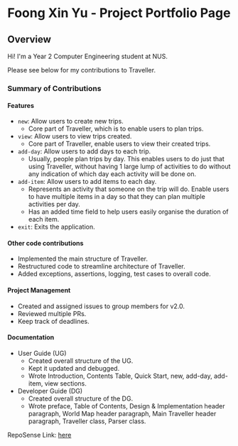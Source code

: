 # Foong Xin Yu - Project Portfolio Page

## Overview
Hi! I'm a Year 2 Computer Engineering student at NUS.

Please see below for my contributions to Traveller.

### Summary of Contributions

#### Features
* `new`: Allow users to create new trips.
  * Core part of Traveller, which is to enable users to plan trips.
* `view`: Allow users to view trips created.
  * Core part of Traveller, enable users to view their created trips.
* `add-day`: Allow users to add days to each trip.
  * Usually, people plan trips by day. This enables users to do just that using Traveller, without having
1 large lump of activities to do without any indication of which day each activity will be done on.
* `add-item`: Allow users to add items to each day.
  * Represents an activity that someone on the trip will do. Enable users to have multiple items in a day so that
they can plan multiple activities per day.
  * Has an added time field to help users easily organise the duration of each item.
* `exit`: Exits the application.

#### Other code contributions
* Implemented the main structure of Traveller.
* Restructured code to streamline architecture of Traveller.
* Added exceptions, assertions, logging, test cases to overall code.

#### Project Management
* Created and assigned issues to group members for v2.0.
* Reviewed multiple PRs.
* Keep track of deadlines.

#### Documentation
* User Guide (UG)
  * Created overall structure of the UG.
  * Kept it updated and debugged.
  * Wrote Introduction, Contents Table, Quick Start, new, add-day, add-item, view sections.
* Developer Guide (DG)
  * Created overall structure of the DG.
  * Wrote preface, Table of Contents, Design & Implementation header paragraph, World Map header paragraph, 
Main Traveller header paragraph, Traveller class, Parser class.

RepoSense Link: [here](https://nus-cs2113-ay2122s1.github.io/tp-dashboard/?search=Uxinnn&sort=groupTitle&sortWithin=title&timeframe=commit&mergegroup=&groupSelect=groupByRepos&breakdown=false)
